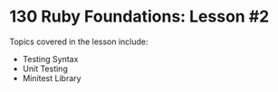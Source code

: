 # 130 Ruby Foundations: Lesson #2

Topics covered in the lesson include:
* Testing Syntax
* Unit Testing
* Minitest Library
